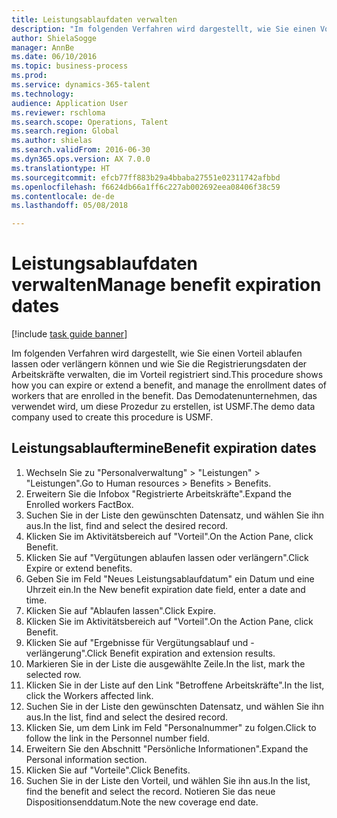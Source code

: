 ```yaml
--- 
title: Leistungsablaufdaten verwalten
description: "Im folgenden Verfahren wird dargestellt, wie Sie einen Vorteil ablaufen lassen oder verlängern können und wie Sie die Registrierungsdaten der Arbeitskräfte verwalten, die im Vorteil registriert sind."
author: ShielaSogge
manager: AnnBe
ms.date: 06/10/2016
ms.topic: business-process
ms.prod: 
ms.service: dynamics-365-talent
ms.technology: 
audience: Application User
ms.reviewer: rschloma
ms.search.scope: Operations, Talent
ms.search.region: Global
ms.author: shielas
ms.search.validFrom: 2016-06-30
ms.dyn365.ops.version: AX 7.0.0
ms.translationtype: HT
ms.sourcegitcommit: efcb77ff883b29a4bbaba27551e02311742afbbd
ms.openlocfilehash: f6624db66a1ff6c227ab002692eea08406f38c59
ms.contentlocale: de-de
ms.lasthandoff: 05/08/2018

---
```

# <a name="manage-benefit-expiration-dates"></a><span data-ttu-id="c4a5d-103">Leistungsablaufdaten verwalten</span><span class="sxs-lookup"><span data-stu-id="c4a5d-103">Manage benefit expiration dates</span></span>

[!include [task guide banner](../../includes/task-guide-banner.md)]

<span data-ttu-id="c4a5d-104">Im folgenden Verfahren wird dargestellt, wie Sie einen Vorteil ablaufen lassen oder verlängern können und wie Sie die Registrierungsdaten der Arbeitskräfte verwalten, die im Vorteil registriert sind.</span><span class="sxs-lookup"><span data-stu-id="c4a5d-104">This procedure shows how you can expire or extend a benefit, and manage the enrollment dates of workers that are enrolled in the benefit.</span></span> <span data-ttu-id="c4a5d-105">Das Demodatenunternehmen, das verwendet wird, um diese Prozedur zu erstellen, ist USMF.</span><span class="sxs-lookup"><span data-stu-id="c4a5d-105">The demo data company used to create this procedure is USMF.</span></span>


## <a name="benefit-expiration-dates"></a><span data-ttu-id="c4a5d-106">Leistungsablauftermine</span><span class="sxs-lookup"><span data-stu-id="c4a5d-106">Benefit expiration dates</span></span>
1. <span data-ttu-id="c4a5d-107">Wechseln Sie zu "Personalverwaltung" > "Leistungen" > "Leistungen".</span><span class="sxs-lookup"><span data-stu-id="c4a5d-107">Go to Human resources > Benefits > Benefits.</span></span>
2. <span data-ttu-id="c4a5d-108">Erweitern Sie die Infobox "Registrierte Arbeitskräfte".</span><span class="sxs-lookup"><span data-stu-id="c4a5d-108">Expand the Enrolled workers FactBox.</span></span>
3. <span data-ttu-id="c4a5d-109">Suchen Sie in der Liste den gewünschten Datensatz, und wählen Sie ihn aus.</span><span class="sxs-lookup"><span data-stu-id="c4a5d-109">In the list, find and select the desired record.</span></span>
4. <span data-ttu-id="c4a5d-110">Klicken Sie im Aktivitätsbereich auf "Vorteil".</span><span class="sxs-lookup"><span data-stu-id="c4a5d-110">On the Action Pane, click Benefit.</span></span>
5. <span data-ttu-id="c4a5d-111">Klicken Sie auf "Vergütungen ablaufen lassen oder verlängern".</span><span class="sxs-lookup"><span data-stu-id="c4a5d-111">Click Expire or extend benefits.</span></span>
6. <span data-ttu-id="c4a5d-112">Geben Sie im Feld "Neues Leistungsablaufdatum" ein Datum und eine Uhrzeit ein.</span><span class="sxs-lookup"><span data-stu-id="c4a5d-112">In the New benefit expiration date field, enter a date and time.</span></span>
7. <span data-ttu-id="c4a5d-113">Klicken Sie auf "Ablaufen lassen".</span><span class="sxs-lookup"><span data-stu-id="c4a5d-113">Click Expire.</span></span>
8. <span data-ttu-id="c4a5d-114">Klicken Sie im Aktivitätsbereich auf "Vorteil".</span><span class="sxs-lookup"><span data-stu-id="c4a5d-114">On the Action Pane, click Benefit.</span></span>
9. <span data-ttu-id="c4a5d-115">Klicken Sie auf "Ergebnisse für Vergütungsablauf und -verlängerung".</span><span class="sxs-lookup"><span data-stu-id="c4a5d-115">Click Benefit expiration and extension results.</span></span>
10. <span data-ttu-id="c4a5d-116">Markieren Sie in der Liste die ausgewählte Zeile.</span><span class="sxs-lookup"><span data-stu-id="c4a5d-116">In the list, mark the selected row.</span></span>
11. <span data-ttu-id="c4a5d-117">Klicken Sie in der Liste auf den Link "Betroffene Arbeitskräfte".</span><span class="sxs-lookup"><span data-stu-id="c4a5d-117">In the list, click the Workers affected link.</span></span>
12. <span data-ttu-id="c4a5d-118">Suchen Sie in der Liste den gewünschten Datensatz, und wählen Sie ihn aus.</span><span class="sxs-lookup"><span data-stu-id="c4a5d-118">In the list, find and select the desired record.</span></span>
13. <span data-ttu-id="c4a5d-119">Klicken Sie, um dem Link im Feld "Personalnummer" zu folgen.</span><span class="sxs-lookup"><span data-stu-id="c4a5d-119">Click to follow the link in the Personnel number field.</span></span>
14. <span data-ttu-id="c4a5d-120">Erweitern Sie den Abschnitt "Persönliche Informationen".</span><span class="sxs-lookup"><span data-stu-id="c4a5d-120">Expand the Personal information section.</span></span>
15. <span data-ttu-id="c4a5d-121">Klicken Sie auf "Vorteile".</span><span class="sxs-lookup"><span data-stu-id="c4a5d-121">Click Benefits.</span></span>
16. <span data-ttu-id="c4a5d-122">Suchen Sie in der Liste den Vorteil, und wählen Sie ihn aus.</span><span class="sxs-lookup"><span data-stu-id="c4a5d-122">In the list, find the benefit and select the record.</span></span> <span data-ttu-id="c4a5d-123">Notieren Sie das neue Dispositionsenddatum.</span><span class="sxs-lookup"><span data-stu-id="c4a5d-123">Note the new coverage end date.</span></span>


